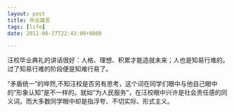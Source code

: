```yaml
---
layout: post
title: 毕业箴言
tags: [life]
date: 2011-06-27T22:43:00+0800

---
```


  
汪校毕业典礼的讲话很好：人格、理想、积累才能造就未来；人也是知易行难的。过了知易行难的阶段便是知难行易了。
  
“矛盾统一”的哗然,不知汪校是否另有思考，这个词在同学们眼中与他自己眼中的“形象认知”是不一样的。就如“为人民服务”，在汪校眼中兴许是社会责任感的同义词，而大多数同学眼中却是指浮夸、不切实际、形式主义。